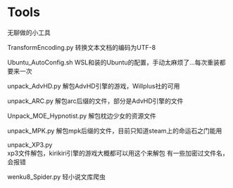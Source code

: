 # Tools
无聊做的小工具

TransformEncoding.py
转换文本文档的编码为UTF-8

Ubuntu_AutoConfig.sh
WSL和装的Ubuntu的配置，手动太麻烦了...每次重装都要来一次

unpack_AdvHD.py
解包AdvHD引擎的游戏，Willplus社的可用

unpack_ARC.py
解包arc后缀的文件，部分是AdvHD引擎的文件

Unpack_MOE_Hypnotist.py
解包枕边少女的资源文件

unpack_MPK.py
解包mpk后缀的文件，目前只知道steam上的命运石之门能用

unpack_XP3.py  
xp3文件解包，kirikiri引擎的游戏大概都可以用这个来解包
有一些加密过文件名，会报错

wenku8_Spider.py
轻小说文库爬虫
